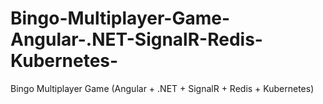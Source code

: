 # Bingo-Multiplayer-Game-Angular-.NET-SignalR-Redis-Kubernetes-
Bingo Multiplayer Game (Angular + .NET + SignalR + Redis + Kubernetes)
